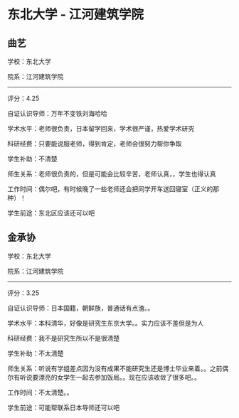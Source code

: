 # 东北大学 - 江河建筑学院

## 曲艺

学校：东北大学

院系：江河建筑学院

* * *

评分：4.25

自证认识导师：万年不变铁刘海哈哈

学术水平：老师很负责，日本留学回来，学术很严谨，热爱学术研究

科研经费：只要能说服老师，得到肯定，老师会很努力帮你争取

学生补助：不清楚

师生关系：老师很负责的，但是可能会比较辛苦，老师认真，，学生也得认真

工作时间：偶尔吧，有时候晚了一些老师还会把同学开车送回寝室（正义的那种）！

学生前途：东北区应该还可以吧

## 金承协

学校：东北大学

院系：江河建筑学院

* * *

评分：3.25

自证认识导师：日本国籍，朝鲜族，普通话有点渣。。

学术水平：本科清华，好像是研究生东京大学。。实力应该不差但是为人

科研经费：我不是研究生所以不是很清楚

学生补助：不太清楚

师生关系：听说有学姐差点因为没有成果不能研究生还是博士毕业来着。。之前偶尔有听说要漂亮的女学生一起去参加饭局。。现在应该收敛了很多吧。。

工作时间：不太清楚。。

学生前途：可能帮联系日本导师还可以吧